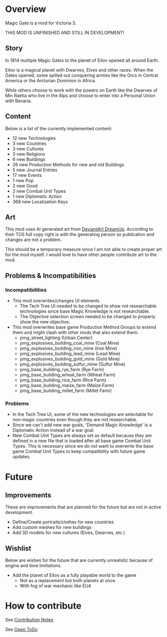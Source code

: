 # Overview

Magic Gate is a mod for Victoria 3.

THIS MOD IS UNFINISHED AND STILL IN DEVELOPMENT!

## Story

In 1814 multiple Magic Gates to the planet of Eitov opened all around Earth. 

Eitov is a magical planet with Dwarves, Elves and other races.
When the Gates opened, some spilled out conquering armies like the Orcs in Central America or the Arcturian Dominion in Africa.

While others choose to work with the powers on Earth like the Dwarves of Min Raetia who live in the Alps and choose to enter into a Personal Union with Bavaria.

## Content
Below is a list of the currently implemented content:

[//]: # (CONTENT-START)

 - 12 new Technologies
 - 3 new Countries
 - 3 new Cultures
 - 3 new Religions
 - 6 new Buildings
 - 26 new Production Methods for new and old Buildings
 - 5 new Journal Entries
 - 17 new Events
 - 1 new Pop
 - 2 new Good
 - 2 new Combat Unit Types
 - 1 new Diplomatic Action
 - 368 new Localization Keys

[//]: # (CONTENT-END)

## Art

This mod uses AI generated art from [DeviantArt DreamUp](https://www.deviantart.com/dreamup).
According to their TOS full copy right is with the generating person so publication and changes are not a problem.

This should be a temporary measure since I am not able to create proper art for the mod myself.
I would love to have other people contribute art to the mod. 

## Problems & Incompatibilities

### Incompatibilities

 - This mod overwrites/changes UI elements
   - The Tech Tree UI needed to be changed to show not researchable technologies since base Magic Knowledge is not researchable.
   - The Objective selection screen needed to be changed to properly show the new objective.
 - This mod overwrites base game Production Method Groups to extend them and might clash with other mods that also extend them:
   - pmg_street_lighting (Urban Center)
   - pmg_explosives_building_coal_mine (Coal Mine)
   - pmg_explosives_building_iron_mine (Iron Mine)
   - pmg_explosives_building_lead_mine (Lead Mine)
   - pmg_explosives_building_gold_mine (Gold Mine)
   - pmg_explosives_building_sulfur_mine (Sulfur Mine)
   - pmg_base_building_rye_farm (Rye Farm)
   - pmg_base_building_wheat_farm (Wheat Farm)
   - pmg_base_building_rice_farm (Rice Farm)
   - pmg_base_building_maize_farm (Maize Farm)
   - pmg_base_building_millet_farm (Millet Farm)

### Problems

 - In the Tech Tree UI, some of the new technologies are selectable for non-magic countries even though they are not researchable.
 - Since we can't add new war goals, 'Demand Magic Knowledge' is a Diplomatic Action instead of a war goal.
 - New Combat Unit Types are always set as default because they are defined in a new file that is loaded after all base game Combat Unit Types. This is necessary since we do not want to overwrite the base game Combat Unit Types to keep compatibility with future game updates.

# Future

## Improvements

These are improvements that are planned for the future but are not in active development.

 - Define/Create portraits/clothes for new countries
 - Add custom meshes for new buildings
 - Add 3D models for new cultures (Elves, Dwarves, etc.)

## Wishlist

Below are wishes for the future that are currently unrealistic because of engine and time limitations.

 - Add the planet of Eitov as a fully playable world to the game
   - Not as a replacement but both planets at once
   - With fog of war mechanic like EU4

# How to contribute

See [Contribution Notes](https://github.com/kaiser-chris/gate-mod/wiki/Contribution-Notes)

See [Open ToDo](./documentation/TODOS.md)